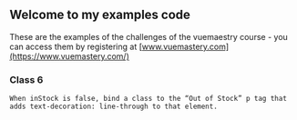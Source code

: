

## Welcome to my examples code 

These are the examples of the challenges of the vuemaestry course - you can access them by registering at [www.vuemastery.com](https://www.vuemastery.com/) 


### Class 6
    When inStock is false, bind a class to the “Out of Stock” p tag that adds text-decoration: line-through to that element.